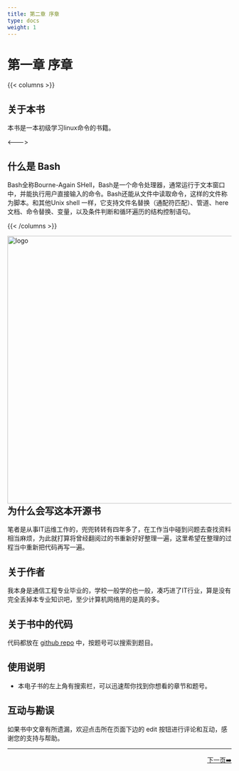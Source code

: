 ```yaml
---
title: 第二章 序章
type: docs
weight: 1
---
```


# 第一章 序章

{{< columns >}}
## 关于本书

本书是一本初级学习linux命令的书籍。

<--->

## 什么是 Bash

Bash全称Bourne-Again SHell，Bash是一个命令处理器，通常运行于文本窗口中，并能执行用户直接输入的命令。Bash还能从文件中读取命令，这样的文件称为脚本。和其他Unix shell 一样，它支持文件名替换（通配符匹配）、管道、here文档、命令替换、变量，以及条件判断和循环遍历的结构控制语句。

{{< /columns >}}

<img src="https://books.linuxwt.com/linuxwtbash/logo.png" alt="logo" height="600" align="right" style="padding-left: 30px;"/>

## 为什么会写这本开源书

笔者是从事IT运维工作的，兜兜转转有四年多了，在工作当中碰到问题去查找资料相当麻烦，为此就打算将曾经翻阅过的书重新好好整理一遍，这里希望在整理的过程当中重新把代码再写一遍。



## 关于作者

我本身是通信工程专业毕业的，学校一般学的也一般，凑巧进了IT行业，算是没有完全丢掉本专业知识吧，至少计算机网络用的是真的多。
## 关于书中的代码

代码都放在 [github repo](https://github.com/linuxwt/LinuxwtBash/tree/master/linuxwtbash) 中，按题号可以搜索到题目。


## 使用说明

- 本电子书的左上角有搜索栏，可以迅速帮你找到你想看的章节和题号。

## 互动与勘误

如果书中文章有所遗漏，欢迎点击所在页面下边的 edit 按钮进行评论和互动，感谢您的支持与帮助。

----------------------------------------------
<p align = "right"><a href="https://books.linuxwt.com/linuxwtbash/ChapterTwo/Regular_Foundation/">下一页➡️</a></p>

